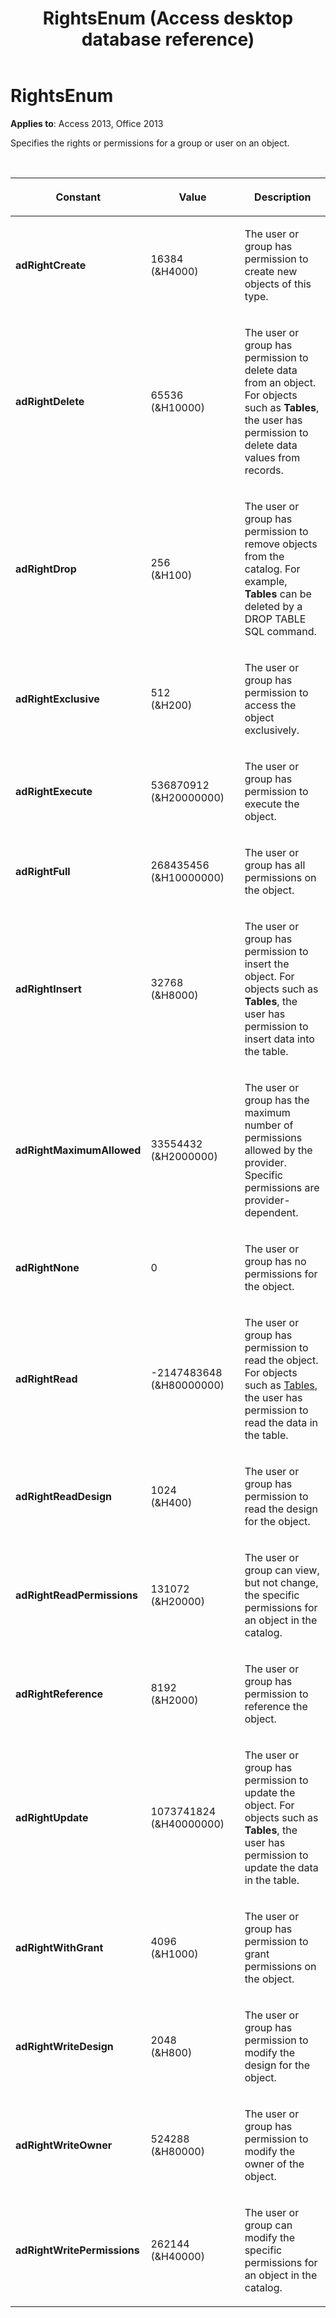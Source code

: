 ﻿---
title: RightsEnum (Access desktop database reference)
TOCTitle: RightsEnum
ms:assetid: 7647b9d5-5271-fdcf-489d-5a8beb931ca5
ms:mtpsurl: https://msdn.microsoft.com/library/JJ249485(v=office.15)
ms:contentKeyID: 48545693
ms.date: 10/18/2018
mtps_version: v=office.15
---

# RightsEnum

**Applies to**: Access 2013, Office 2013

Specifies the rights or permissions for a group or user on an object.

<br/>

<table>
<colgroup>
<col style="width: 33%" />
<col style="width: 33%" />
<col style="width: 33%" />
</colgroup>
<thead>
<tr class="header">
<th><p>Constant</p></th>
<th><p>Value</p></th>
<th><p>Description</p></th>
</tr>
</thead>
<tbody>
<tr class="odd">
<td><p><strong>adRightCreate</strong></p></td>
<td><p>16384<br />
(&amp;H4000)</p></td>
<td><p>The user or group has permission to create new objects of this type.</p></td>
</tr>
<tr class="even">
<td><p><strong>adRightDelete</strong></p></td>
<td><p>65536<br />
(&amp;H10000)</p></td>
<td><p>The user or group has permission to delete data from an object. For objects such as <strong>Tables</strong>, the user has permission to delete data values from records.</p></td>
</tr>
<tr class="odd">
<td><p><strong>adRightDrop</strong></p></td>
<td><p>256<br />
(&amp;H100)</p></td>
<td><p>The user or group has permission to remove objects from the catalog. For example, <strong>Tables</strong> can be deleted by a DROP TABLE SQL command.</p></td>
</tr>
<tr class="even">
<td><p><strong>adRightExclusive</strong></p></td>
<td><p>512<br />
(&amp;H200)</p></td>
<td><p>The user or group has permission to access the object exclusively.</p></td>
</tr>
<tr class="odd">
<td><p><strong>adRightExecute</strong></p></td>
<td><p>536870912<br />
(&amp;H20000000)</p></td>
<td><p>The user or group has permission to execute the object.</p></td>
</tr>
<tr class="even">
<td><p><strong>adRightFull</strong></p></td>
<td><p>268435456<br />
(&amp;H10000000)</p></td>
<td><p>The user or group has all permissions on the object.</p></td>
</tr>
<tr class="odd">
<td><p><strong>adRightInsert</strong></p></td>
<td><p>32768<br />
(&amp;H8000)</p></td>
<td><p>The user or group has permission to insert the object. For objects such as <strong>Tables</strong>, the user has permission to insert data into the table.</p></td>
</tr>
<tr class="even">
<td><p><strong>adRightMaximumAllowed</strong></p></td>
<td><p>33554432 (&amp;H2000000)</p></td>
<td><p>The user or group has the maximum number of permissions allowed by the provider. Specific permissions are provider-dependent.</p></td>
</tr>
<tr class="odd">
<td><p><strong>adRightNone</strong></p></td>
<td><p>0</p></td>
<td><p>The user or group has no permissions for the object.</p></td>
</tr>
<tr class="even">
<td><p><strong>adRightRead</strong></p></td>
<td><p>-2147483648<br />
(&amp;H80000000)</p></td>
<td><p>The user or group has permission to read the object. For objects such as <a href="table-object-adox.md">Tables</a>, the user has permission to read the data in the table.</p></td>
</tr>
<tr class="odd">
<td><p><strong>adRightReadDesign</strong></p></td>
<td><p>1024<br />
(&amp;H400)</p></td>
<td><p>The user or group has permission to read the design for the object.</p></td>
</tr>
<tr class="even">
<td><p><strong>adRightReadPermissions</strong></p></td>
<td><p>131072<br />
(&amp;H20000)</p></td>
<td><p>The user or group can view, but not change, the specific permissions for an object in the catalog.</p></td>
</tr>
<tr class="odd">
<td><p><strong>adRightReference</strong></p></td>
<td><p>8192<br />
(&amp;H2000)</p></td>
<td><p>The user or group has permission to reference the object.</p></td>
</tr>
<tr class="even">
<td><p><strong>adRightUpdate</strong></p></td>
<td><p>1073741824<br />
(&amp;H40000000)</p></td>
<td><p>The user or group has permission to update the object. For objects such as <strong>Tables</strong>, the user has permission to update the data in the table.</p></td>
</tr>
<tr class="odd">
<td><p><strong>adRightWithGrant</strong></p></td>
<td><p>4096<br />
(&amp;H1000)</p></td>
<td><p>The user or group has permission to grant permissions on the object.</p></td>
</tr>
<tr class="even">
<td><p><strong>adRightWriteDesign</strong></p></td>
<td><p>2048<br />
(&amp;H800)</p></td>
<td><p>The user or group has permission to modify the design for the object.</p></td>
</tr>
<tr class="odd">
<td><p><strong>adRightWriteOwner</strong></p></td>
<td><p>524288<br />
(&amp;H80000)</p></td>
<td><p>The user or group has permission to modify the owner of the object.</p></td>
</tr>
<tr class="even">
<td><p><strong>adRightWritePermissions</strong></p></td>
<td><p>262144<br />
(&amp;H40000)</p></td>
<td><p>The user or group can modify the specific permissions for an object in the catalog.</p></td>
</tr>
</tbody>
</table>

